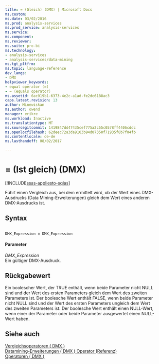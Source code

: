 ```yaml
---
title: = (Gleich) (DMX) | Microsoft Docs
ms.custom: 
ms.date: 03/02/2016
ms.prod: analysis-services
ms.prod_service: analysis-services
ms.service: 
ms.component: 
ms.reviewer: 
ms.suite: pro-bi
ms.technology:
- analysis-services
- analysis-services/data-mining
ms.tgt_pltfrm: 
ms.topic: language-reference
dev_langs:
- DMX
helpviewer_keywords:
- equal operator (=)
- = (equals operator)
ms.assetid: 6ac019b1-6373-4e2c-a1ad-fe2dc6188ac3
caps.latest.revision: 13
author: Minewiskan
ms.author: owend
manager: erikre
ms.workload: Inactive
ms.translationtype: MT
ms.sourcegitcommit: 1419847dd47435cef775a2c55c0578ff4406cddc
ms.openlocfilehash: 62deec72a3da9103b94d07350f71935f0b7f04fb
ms.contentlocale: de-de
ms.lasthandoff: 08/02/2017

---
```

# <a name="-equal-to-dmx"></a>= (Ist gleich) (DMX)
[!INCLUDE[ssas-appliesto-sqlas](../includes/ssas-appliesto-sqlas.md)]

  Führt einen Vergleich aus, bei dem ermittelt wird, ob der Wert eines DMX-Ausdrucks (Data Mining-Erweiterungen) gleich dem Wert eines anderen DMX-Ausdrucks ist.  
  
## <a name="syntax"></a>Syntax  
  
```  
  
DMX_Expression = DMX_Expression   
```  
  
#### <a name="parameters"></a>Parameter  
 *DMX_Expression*  
 Ein gültiger DMX-Ausdruck.  
  
## <a name="return-value"></a>Rückgabewert  
 Ein boolescher Wert, der TRUE enthält, wenn beide Parameter nicht NULL sind und der Wert des ersten Parameters gleich dem Wert des zweiten Parameters ist. Der boolesche Wert enthält FALSE, wenn beide Parameter nicht NULL sind und der Wert des ersten Parameters ungleich dem Wert des zweiten Parameters ist. Der boolesche Wert enthält einen NULL-Wert, wenn einer der Parameter oder beide Parameter ausgewertet einen NULL-Wert haben.  
  
## <a name="see-also"></a>Siehe auch  
 [Vergleichsoperatoren &#40; DMX &#41;](../dmx/operators-comparison.md)   
 [Datamining-Erweiterungen &#40; DMX &#41; Operator (Referenz)](../dmx/data-mining-extensions-dmx-operator-reference.md)   
 [Operatoren &#40; DMX &#41;](../dmx/operators-dmx.md)  
  
  

